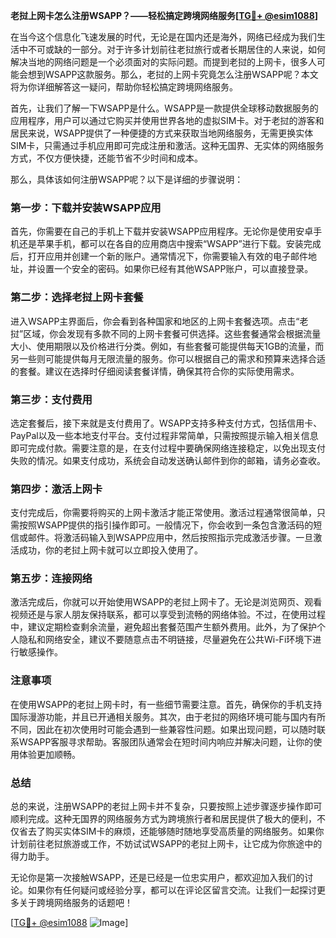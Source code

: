 **老挝上网卡怎么注册WSAPP？——轻松搞定跨境网络服务[[TG💪+ @esim1088](https://t.me/s/esim1088)]**

在当今这个信息化飞速发展的时代，无论是在国内还是海外，网络已经成为我们生活中不可或缺的一部分。对于许多计划前往老挝旅行或者长期居住的人来说，如何解决当地的网络问题是一个必须面对的实际问题。而提到老挝的上网卡，很多人可能会想到WSAPP这款服务。那么，老挝的上网卡究竟怎么注册WSAPP呢？本文将为你详细解答这一疑问，帮助你轻松搞定跨境网络服务。

首先，让我们了解一下WSAPP是什么。WSAPP是一款提供全球移动数据服务的应用程序，用户可以通过它购买并使用世界各地的虚拟SIM卡。对于老挝的游客和居民来说，WSAPP提供了一种便捷的方式来获取当地网络服务，无需更换实体SIM卡，只需通过手机应用即可完成注册和激活。这种无国界、无实体的网络服务方式，不仅方便快捷，还能节省不少时间和成本。

那么，具体该如何注册WSAPP呢？以下是详细的步骤说明：

### **第一步：下载并安装WSAPP应用**
首先，你需要在自己的手机上下载并安装WSAPP应用程序。无论你是使用安卓手机还是苹果手机，都可以在各自的应用商店中搜索“WSAPP”进行下载。安装完成后，打开应用并创建一个新的账户。通常情况下，你需要输入有效的电子邮件地址，并设置一个安全的密码。如果你已经有其他WSAPP账户，可以直接登录。

### **第二步：选择老挝上网卡套餐**
进入WSAPP主界面后，你会看到各种国家和地区的上网卡套餐选项。点击“老挝”区域，你会发现有多款不同的上网卡套餐可供选择。这些套餐通常会根据流量大小、使用期限以及价格进行分类。例如，有些套餐可能提供每天1GB的流量，而另一些则可能提供每月无限流量的服务。你可以根据自己的需求和预算来选择合适的套餐。建议在选择时仔细阅读套餐详情，确保其符合你的实际使用需求。

### **第三步：支付费用**
选定套餐后，接下来就是支付费用了。WSAPP支持多种支付方式，包括信用卡、PayPal以及一些本地支付平台。支付过程非常简单，只需按照提示输入相关信息即可完成付款。需要注意的是，在支付过程中要确保网络连接稳定，以免出现支付失败的情况。如果支付成功，系统会自动发送确认邮件到你的邮箱，请务必查收。

### **第四步：激活上网卡**
支付完成后，你需要将购买的上网卡激活才能正常使用。激活过程通常很简单，只需按照WSAPP提供的指引操作即可。一般情况下，你会收到一条包含激活码的短信或邮件。将激活码输入到WSAPP应用中，然后按照指示完成激活步骤。一旦激活成功，你的老挝上网卡就可以立即投入使用了。

### **第五步：连接网络**
激活完成后，你就可以开始使用WSAPP的老挝上网卡了。无论是浏览网页、观看视频还是与家人朋友保持联系，都可以享受到流畅的网络体验。不过，在使用过程中，建议定期检查剩余流量，避免超出套餐范围产生额外费用。此外，为了保护个人隐私和网络安全，建议不要随意点击不明链接，尽量避免在公共Wi-Fi环境下进行敏感操作。

### **注意事项**
在使用WSAPP的老挝上网卡时，有一些细节需要注意。首先，确保你的手机支持国际漫游功能，并且已开通相关服务。其次，由于老挝的网络环境可能与国内有所不同，因此在初次使用时可能会遇到一些兼容性问题。如果出现问题，可以随时联系WSAPP客服寻求帮助。客服团队通常会在短时间内响应并解决问题，让你的使用体验更加顺畅。

### **总结**
总的来说，注册WSAPP的老挝上网卡并不复杂，只要按照上述步骤逐步操作即可顺利完成。这种无国界的网络服务方式为跨境旅行者和居民提供了极大的便利，不仅省去了购买实体SIM卡的麻烦，还能够随时随地享受高质量的网络服务。如果你计划前往老挝旅游或工作，不妨试试WSAPP的老挝上网卡，让它成为你旅途中的得力助手。

无论你是第一次接触WSAPP，还是已经是一位忠实用户，都欢迎加入我们的讨论。如果你有任何疑问或经验分享，都可以在评论区留言交流。让我们一起探讨更多关于跨境网络服务的话题吧！

[[TG💪+ @esim1088](https://t.me/s/esim1088) ![Image](https://i.postimg.cc/4NQfJmqS/Snipaste-2025-05-13-00-14-12.png)]